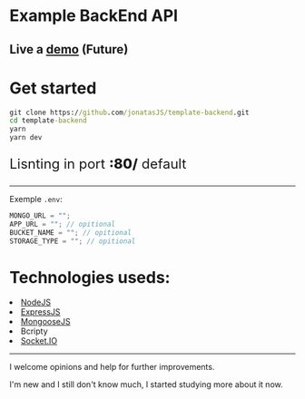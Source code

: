 # Example BackEnd API

<h2 style="border: 0;">Live a <a href="https://github.com/jonatasJS/template-backend">demo</a> (Future)</h2>

<h1>Get started</h2>

```cmd
git clone https://github.com/jonatasJS/template-backend.git
cd template-backend
yarn
yarn dev
```

<p style="font-size:1.5rem;">Lisnting in port <strong style="font-weight:800;">:80/</strong> default</p>

<hr></hr>

Exemple `.env`:

```js
MONGO_URL = "";
APP_URL = ""; // opitional
BUCKET_NAME = ""; // opitional
STORAGE_TYPE = ""; // opitional
```

<h1>Technologies useds:</h2>
<li><a href="https://nodejs.org/">NodeJS</a></li>
<li><a href="https://expressjs.com/">ExpressJS</a></li>
<li><a href="https://mongoosejs.com/">MongooseJS</a></li>
<li>Bcripty</li>
<li><a href="https://socket.io/">Socket.IO</a></li>

<hr>
<footer>
  <p>
    I welcome opinions and help for further improvements.
  </p>
  <p>
    I'm new and I still don't know much, I started studying more about it now.
  </p>
</footer>

